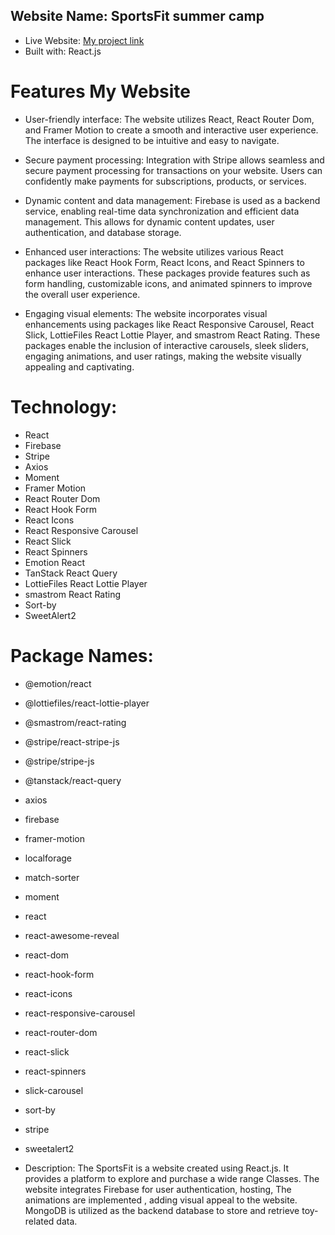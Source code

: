 ## Website Name: SportsFit summer camp

- Live Website: [My project link](https://sportsfit.web.app "Project LInk")
- Built with: React.js

# Features My Website

- User-friendly interface: The website utilizes React, React Router Dom, and Framer Motion to create a smooth and interactive user experience. The interface is designed to be intuitive and easy to navigate.

- Secure payment processing: Integration with Stripe allows seamless and secure payment processing for transactions on your website. Users can confidently make payments for subscriptions, products, or services.

- Dynamic content and data management: Firebase is used as a backend service, enabling real-time data synchronization and efficient data management. This allows for dynamic content updates, user authentication, and database storage.

- Enhanced user interactions: The website utilizes various React packages like React Hook Form, React Icons, and React Spinners to enhance user interactions. These packages provide features such as form handling, customizable icons, and animated spinners to improve the overall user experience.

- Engaging visual elements: The website incorporates visual enhancements using packages like React Responsive Carousel, React Slick, LottieFiles React Lottie Player, and smastrom React Rating. These packages enable the inclusion of interactive carousels, sleek sliders, engaging animations, and user ratings, making the website visually appealing and captivating.

# Technology:

- React
- Firebase
- Stripe
- Axios
- Moment
- Framer Motion
- React Router Dom
- React Hook Form
- React Icons
- React Responsive Carousel
- React Slick
- React Spinners
- Emotion React
- TanStack React Query
- LottieFiles React Lottie Player
- smastrom React Rating
- Sort-by
- SweetAlert2

# Package Names:

- @emotion/react
- @lottiefiles/react-lottie-player
- @smastrom/react-rating
- @stripe/react-stripe-js
- @stripe/stripe-js
- @tanstack/react-query
- axios
- firebase
- framer-motion
- localforage
- match-sorter
- moment
- react
- react-awesome-reveal
- react-dom
- react-hook-form
- react-icons
- react-responsive-carousel
- react-router-dom
- react-slick
- react-spinners
- slick-carousel
- sort-by
- stripe
- sweetalert2

- Description: The SportsFit is a website created using React.js. It provides a platform to explore and purchase a wide range Classes. The website integrates Firebase for user authentication, hosting, The animations are implemented , adding visual appeal to the website. MongoDB is utilized as the backend database to store and retrieve toy-related data.
